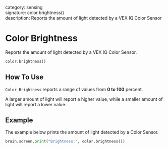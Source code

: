 category: sensing  
signature: color.brightness()  
description: Reports the amount of light detected by a VEX IQ Color Sensor  

# Color Brightness

Reports the amount of light detected by a VEX IQ Color Sensor.

```python
color.brightness()
```

## How To Use

`Color Brightness` reports a range of values from **0 to 100** percent.

A larger amount of light will report a higher value, while a smaller amount of light will report a lower value.

## Example

The example below prints the amount of light detected by a Color Sensor.

```python
brain.screen.print("Brightness:", color.brightness())
```

<advanced>
</advanced>
